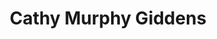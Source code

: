---
title: Cathy Murphy Giddens
aliases: 
  - /people/cathy-murphy
  - /people/cathy-t-murphy
  - /people/cathy-giddens-murphy
other_names:
  - Cathy Murphy
  - Cathy T. Murphy
  - Cathy Giddens Murphy
layout: people
featured_image: 
featured_image_attr: 
featured_image_alt: 
featured_image_caption: 
---